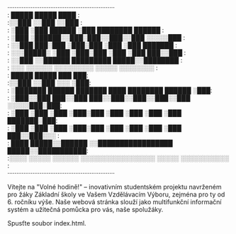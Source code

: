 
····························································                                                       
: █████   █████       ████                                 :                                                       
:░░███   ░░███       ░░███                                 :                                                       
: ░███    ░███ ██████ ░███ ████████    ██████              :                                                       
: ░███    ░██████░░███░███░░███░░███  ░░░░░███             :                                                       
: ░░███   ███░███ ░███░███ ░███ ░███   ███████             :                                                       
:  ░░░█████░ ░███ ░███░███ ░███ ░███  ███░░███             :                                                       
:    ░░███   ░░██████ █████████ █████░░████████            :                                                       
:     ░░░     ░░░░░░ ░░░░░░░░░ ░░░░░  ░░░░░░░░             :                                                       
: █████                   █████ ███                     ███:                                                       
:░░███                   ░░███ ░░░                     ░███:                                                       
: ░███████    ██████   ███████ ████ ████████    ██████ ░███:                                                       
: ░███░░███  ███░░███ ███░░███░░███░░███░░███  ░░░░░███░███:                                                       
: ░███ ░███ ░███ ░███░███ ░███ ░███ ░███ ░███   ███████░███:                                                       
: ░███ ░███ ░███ ░███░███ ░███ ░███ ░███ ░███  ███░░███░░░ :                                                       
: ████ █████░░██████ ░░█████████████████ █████░░███████████:                                                       
:░░░░ ░░░░░  ░░░░░░   ░░░░░░░░░░░░░░░░░ ░░░░░  ░░░░░░░░░░░ :                                                       
····························································                                                       


Vítejte na "Volné hodině!" – inovativním studentském projektu
navrženém pro žáky Základní školy ve Vašem Vzdělávacím Výboru,
zejména pro ty od 6. ročníku výše. Naše webová stránka slouží jako multifunkční informační systém a
užitečná pomůcka pro vás, naše spolužáky.



Spusťte soubor index.html.
